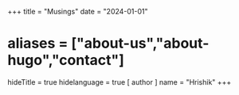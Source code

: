 +++
title = "Musings"
date = "2024-01-01"
# aliases = ["about-us","about-hugo","contact"]
hideTitle = true
hidelanguage = true
[ author ]
  name = "Hrishik"
+++

